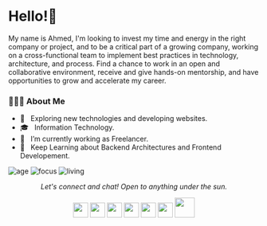 
# Hello!:wave:

My name is Ahmed, I'm looking to invest my time and energy in the right company or project, and to be a critical part of a growing company, working on a cross-functional team to implement best practices in technology, architecture, and process.
Find a chance to work in an open and collaborative environment, receive and give hands-on mentorship, and have opportunities to grow and accelerate my career.


<div align="left"> 
  <h3> 👨🏻‍💻 About Me </h3>

  - 🤔 &nbsp; Exploring new technologies and developing websites.
  - 🎓 &nbsp; Information Technology.
  - 💼 &nbsp; I’m currently working as Freelancer.
  - 🌱 &nbsp; Keep Learning about Backend Architectures and Frontend Developement. 
</div> 

![age](https://img.shields.io/badge/age-25-blue)
![focus](https://img.shields.io/badge/focus-Frontend-brightgreen)
![living](https://img.shields.io/badge/living-Palestine-3c9)


<p align="center">
  <i>Let's connect and chat! Open to anything under the sun.</i>
</p>

  <p align="center">
    <a href="https://twitter.com/AhmedAlalmi95" alt="Twitter"><img src="https://github.com/nitish-awasthi/nitish-awasthi/blob/master/twitter.png" height="30" width="30"></a>     
    <a href="https://www.linkedin.com/in/ahmed-el-almi-b16916117/" alt="Linkedin"><img src="https://github.com/nitish-awasthi/nitish-awasthi/blob/master/174857.png" height="30" width="30"></a>
  <a href="https://www.facebook.com/profile.php?id=100002448153167" alt="Facebook"><img src="https://github.com/nitish-awasthi/nitish-awasthi/blob/master/1024px-Facebook_Logo_(2019).png" height="30" width="30"></a>
  <a href="https://www.instagram.com/ahmed_almi" alt="Facebook"><img src="https://github.com/nitish-awasthi/nitish-awasthi/blob/master/instagram-logo-png-transparent-background-hd-3.png" height="30" width="30"></a>
  <a href="https://dev.to/ahmedalalmi" alt="dev.to"><img src="https://github.com/nitish-awasthi/nitish-awasthi/blob/master/download.png" height="30" width="30"></a>
    <a href="mailto:ahmedalmi95@gmail.com" alt="Contact me"><img src="https://github.com/nitish-awasthi/nitish-awasthi/blob/master/gmail-512.webp" height="30" width="30"></a>
     <a href="https://api.whatsapp.com/send?phone=+970599825791&text=Hi!" alt="Whatsapp"><img src="https://i.pinimg.com/originals/b3/dd/83/b3dd835904f90189f282cd5ed1cbaaba.png" height="40" width="40"></a>
</p>
